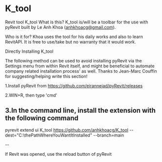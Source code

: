 # K_tool
 Revit tool 
K_tool
What is this?
K_tool is/will be a toolbar for the use with pyRevit built by Le Anh Khoa (anhkhoacg@gmail.com). 


Who is it for?
Khoa uses the tool for his daily works and also to learn RevitAPI. It is free to use/take but no warranty that it would work.


Directly Installing K_tool

The following method can be used to avoid installing pyRevit via the Settings menu from within Revit itself, and might be beneficial to automate company related installation process' as well. 
Thanks to Jean-Marc Couffin for suggesting/helping write this section!

1.Install pyRevit from https://github.com/eirannejad/pyRevit/releases

2.WIN+R, then type 'cmd'

3.In the command line, install the extension with the following command 
--

pyrevit extend ui K_tool https://github.com/anhkhoacg/K_tool --dest="C:\thePathWhereYouWantItInstalled" --branch=main

--

If Revit was opened, use the reload button of pyRevit
